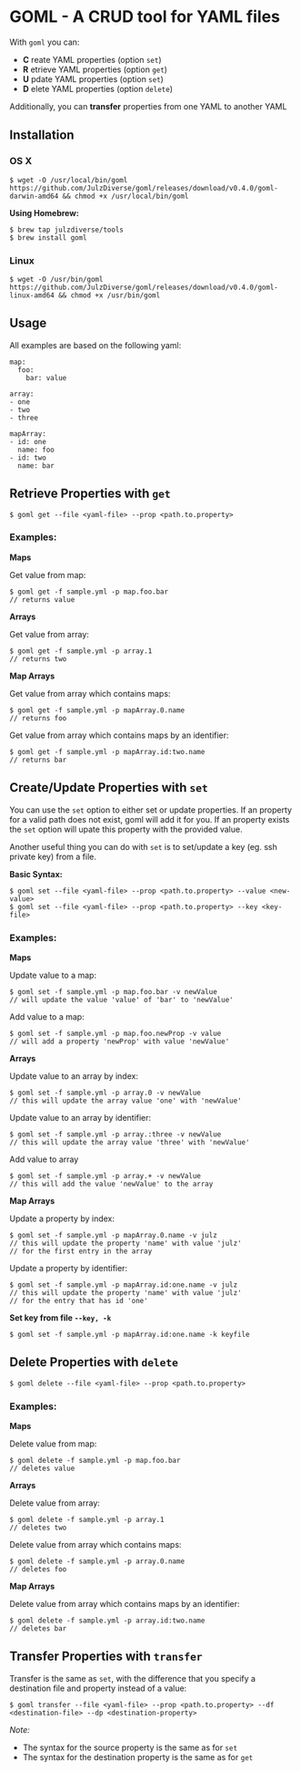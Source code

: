 # GOML - A CRUD tool for YAML files

With `goml` you can:

- **C** reate YAML properties (option `set`)
- **R** etrieve YAML properties (option `get`)
- **U** pdate YAML properties (option `set`)
- **D** elete YAML properties (option `delete`)

Additionally, you can **transfer** properties from one YAML to another YAML

## Installation

### OS X

```
$ wget -O /usr/local/bin/goml https://github.com/JulzDiverse/goml/releases/download/v0.4.0/goml-darwin-amd64 && chmod +x /usr/local/bin/goml
```

**Using Homebrew:**

```
$ brew tap julzdiverse/tools  
$ brew install goml
```

### Linux

```
$ wget -O /usr/bin/goml https://github.com/JulzDiverse/goml/releases/download/v0.4.0/goml-linux-amd64 && chmod +x /usr/bin/goml
```

## Usage

All examples are based on the following yaml:

```
map:
  foo:
    bar: value

array:
- one
- two
- three

mapArray:
- id: one
  name: foo
- id: two
  name: bar
```

## Retrieve Properties with `get`

```
$ goml get --file <yaml-file> --prop <path.to.property>
```

### Examples:

**Maps**

Get value from map:

```
$ goml get -f sample.yml -p map.foo.bar
// returns value
```
**Arrays**

Get value from array:

```
$ goml get -f sample.yml -p array.1
// returns two
```

**Map Arrays**

Get value from array which contains maps:

```
$ goml get -f sample.yml -p mapArray.0.name
// returns foo
```

Get value from array which contains maps by an identifier:

```
$ goml get -f sample.yml -p mapArray.id:two.name
// returns bar
```


## Create/Update Properties with `set`

You can use the `set` option to either set or update properties. If an property for a valid path does not exist, goml will add it for you. If an property exists the `set` option will upate this property with the provided value.

Another useful thing you can do with `set` is to set/update a key (eg. ssh private key) from a file.  

**Basic Syntax:**

```
$ goml set --file <yaml-file> --prop <path.to.property> --value <new-value>
$ goml set --file <yaml-file> --prop <path.to.property> --key <key-file>
```

### Examples:

**Maps**

Update value to a map:

```
$ goml set -f sample.yml -p map.foo.bar -v newValue
// will update the value 'value' of 'bar' to 'newValue'
```

Add value to a map:

```
$ goml set -f sample.yml -p map.foo.newProp -v value
// will add a property 'newProp' with value 'newValue'
```

**Arrays**

Update value to an array by index:

```
$ goml set -f sample.yml -p array.0 -v newValue
// this will update the array value 'one' with 'newValue'
```

Update value to an array by identifier:

```
$ goml set -f sample.yml -p array.:three -v newValue
// this will update the array value 'three' with 'newValue'
```

Add value to array

```
$ goml set -f sample.yml -p array.+ -v newValue
// this will add the value 'newValue' to the array
```

**Map Arrays**

Update a property by index:

```
$ goml set -f sample.yml -p mapArray.0.name -v julz
// this will update the property 'name' with value 'julz'
// for the first entry in the array
```

Update a property by identifier:

```
$ goml set -f sample.yml -p mapArray.id:one.name -v julz
// this will update the property 'name' with value 'julz'
// for the entry that has id 'one'
```

**Set key from file `--key, -k`**

```
$ goml set -f sample.yml -p mapArray.id:one.name -k keyfile
```

## Delete Properties with `delete`

```
$ goml delete --file <yaml-file> --prop <path.to.property>
```

### Examples:

**Maps**

Delete value from map:

```
$ goml delete -f sample.yml -p map.foo.bar
// deletes value
```
**Arrays**

Delete value from array:

```
$ goml delete -f sample.yml -p array.1
// deletes two
```

Delete value from array which contains maps:

```
$ goml delete -f sample.yml -p array.0.name
// deletes foo
```

**Map Arrays**

Delete value from array which contains maps by an identifier:

```
$ goml delete -f sample.yml -p array.id:two.name
// deletes bar
```

## Transfer Properties with `transfer`

Transfer is the same as `set`, with the difference that you specify a destination file and property instead of a value:

```
$ goml transfer --file <yaml-file> --prop <path.to.property> --df <destination-file> --dp <destination-property>
```

*Note:*
- The syntax for the source property is the same as for  `set`
- The syntax for the destination property is the same as for `get`
